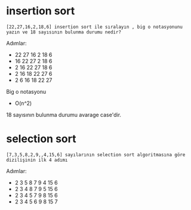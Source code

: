 # insertion sort 
```
[22,27,16,2,18,6] insertion sort ile sıralayın , big o notasyonunu yazın ve 18 sayısının bulunma durumu nedir?
 ```

Adımlar:

* 22 27 16 2 18 6
* 16 22 27 2 18 6
* 2 16 22 27 18 6
* 2 16 18 22 27 6
* 2 6 16 18 22 27

Big o notasyonu 
* O(n^2)

18 sayısının bulunma durumu avarage case'dir.




# selection sort
```
[7,3,5,8,2,9,,4,15,6] sayılarının selection sort algoritmasına göre dizilişinin ilk 4 adımı
```
Adımlar:
* 2 3 5 8 7 9 4 15 6
* 2 3 4 8 7 9 5 15 6
* 2 3 4 5 7 9 8 15 6
* 2 3 4 5 6 9 8 15 7